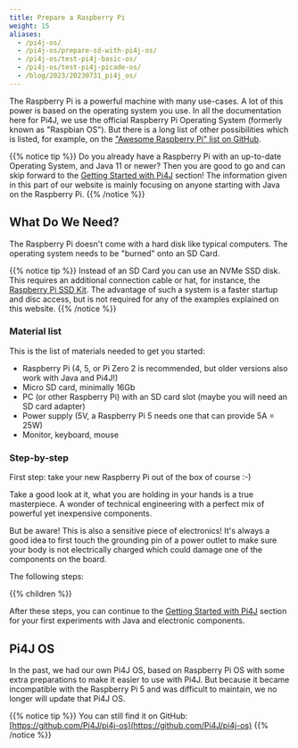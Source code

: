 ```yaml
---
title: Prepare a Raspberry Pi
weight: 15
aliases:
  - /pi4j-os/
  - /pi4j-os/prepare-sd-with-pi4j-os/
  - /pi4j-os/test-pi4j-basic-os/
  - /pi4j-os/test-pi4j-picade-os/
  - /blog/2023/20230731_pi4j_os/
---
```


The Raspberry Pi is a powerful machine with many use-cases. A lot of this power is based on the 
operating system you use. In all the documentation here for Pi4J, we use the official Raspberry Pi Operating System (formerly known as "Raspbian OS"). But there is a long list of other possibilities which is listed, for example, on the ["Awesome Raspberry Pi" list on GitHub](https://github.com/thibmaek/awesome-raspberry-pi/blob/main/README.md#os-images).

{{% notice tip %}}
Do you already have a Raspberry Pi with an up-to-date Operating System, and Java 11 or newer? Then you are good to go and can skip forward to the [Getting Started with Pi4J](/getting-started/) section! The information given in this part of our website is mainly focusing on anyone starting with Java on the Raspberry Pi.
{{% /notice %}}

## What Do We Need?

The Raspberry Pi doesn't come with a hard disk like typical computers. The operating system needs to be "burned" onto an SD Card. 

{{% notice tip %}}
Instead of an SD Card you can use an NVMe SSD disk. This requires an additional connection cable or hat, for instance, the [Raspberry Pi SSD Kit](https://www.raspberrypi.com/products/ssd-kit/). The advantage of such a system is a faster startup and disc access, but is not required for any of the examples explained on this website.
{{% /notice %}}

### Material list

This is the list of materials needed to get you started:

* Raspberry Pi (4, 5, or Pi Zero 2 is recommended, but older versions also work with Java and Pi4J!)
* Micro SD card, minimally 16Gb
* PC (or other Raspberry Pi) with an SD card slot (maybe you will need an SD card adapter)
* Power supply (5V, a Raspberry Pi 5 needs one that can provide 5A = 25W)
* Monitor, keyboard, mouse

### Step-by-step

First step: take your new Raspberry Pi out of the box of course :-)

Take a good look at it, what you are holding in your hands is a true masterpiece. A wonder of technical
engineering with a perfect mix of powerful yet inexpensive components.

But be aware! This is also a sensitive piece of electronics! It's always a good idea to first touch
the grounding pin of a power outlet to make sure your body is not electrically charged which could damage
one of the components on the board.

The following steps:

{{% children %}}

After these steps, you can continue to the [Getting Started with Pi4J](/getting-started/) section for your first experiments with Java and electronic components.

## Pi4J OS

In the past, we had our own Pi4J OS, based on Raspberry Pi OS with some extra preparations to make it easier to use with Pi4J. But because it became incompatible with the Raspberry Pi 5 and was difficult to maintain, we no longer will update that Pi4J OS.

{{% notice tip %}}
You can still find it on GitHub: [https://github.com/Pi4J/pi4j-os](https://github.com/Pi4J/pi4j-os)
{{% /notice %}}
